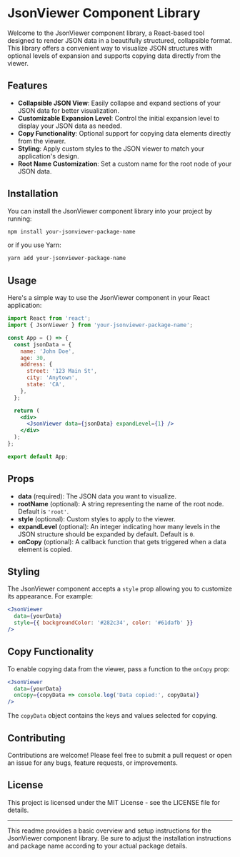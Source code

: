 # JsonViewer Component Library

Welcome to the JsonViewer component library, a React-based tool designed to render JSON data in a beautifully structured, collapsible format. This library offers a convenient way to visualize JSON structures with optional levels of expansion and supports copying data directly from the viewer.

## Features

- **Collapsible JSON View**: Easily collapse and expand sections of your JSON data for better visualization.
- **Customizable Expansion Level**: Control the initial expansion level to display your JSON data as needed.
- **Copy Functionality**: Optional support for copying data elements directly from the viewer.
- **Styling**: Apply custom styles to the JSON viewer to match your application's design.
- **Root Name Customization**: Set a custom name for the root node of your JSON data.

## Installation

You can install the JsonViewer component library into your project by running:

```bash
npm install your-jsonviewer-package-name
```

or if you use Yarn:

```bash
yarn add your-jsonviewer-package-name
```

## Usage

Here's a simple way to use the JsonViewer component in your React application:

```jsx
import React from 'react';
import { JsonViewer } from 'your-jsonviewer-package-name';

const App = () => {
  const jsonData = {
    name: 'John Doe',
    age: 30,
    address: {
      street: '123 Main St',
      city: 'Anytown',
      state: 'CA',
    },
  };

  return (
    <div>
      <JsonViewer data={jsonData} expandLevel={1} />
    </div>
  );
};

export default App;
```

## Props

- **data** (required): The JSON data you want to visualize.
- **rootName** (optional): A string representing the name of the root node. Default is `'root'`.
- **style** (optional): Custom styles to apply to the viewer.
- **expandLevel** (optional): An integer indicating how many levels in the JSON structure should be expanded by default. Default is `0`.
- **onCopy** (optional): A callback function that gets triggered when a data element is copied.

## Styling

The JsonViewer component accepts a `style` prop allowing you to customize its appearance. For example:

```jsx
<JsonViewer
  data={yourData}
  style={{ backgroundColor: '#282c34', color: '#61dafb' }}
/>
```

## Copy Functionality

To enable copying data from the viewer, pass a function to the `onCopy` prop:

```jsx
<JsonViewer
  data={yourData}
  onCopy={copyData => console.log('Data copied:', copyData)}
/>
```

The `copyData` object contains the keys and values selected for copying.

## Contributing

Contributions are welcome! Please feel free to submit a pull request or open an issue for any bugs, feature requests, or improvements.

## License

This project is licensed under the MIT License - see the LICENSE file for details.

---

This readme provides a basic overview and setup instructions for the JsonViewer component library. Be sure to adjust the installation instructions and package name according to your actual package details.
